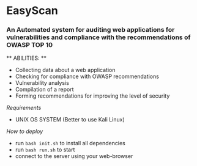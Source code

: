 # EasyScan
### An Automated system for auditing web applications for vulnerabilities and compliance with the recommendations of OWASP TOP 10

** ABILITIES: **
- Collecting data about a web application
- Checking for compliance with OWASP recommendations
- Vulnerability analysis
- Compilation of a report
- Forming recommendations for improving the level of security

*Requirements*
- UNIX OS SYSTEM (Better to use Kali Linux)

*How to deploy*
- run `bash init.sh` to install all dependencies
- run `bash run.sh` to start
- connect to the server using your web-browser